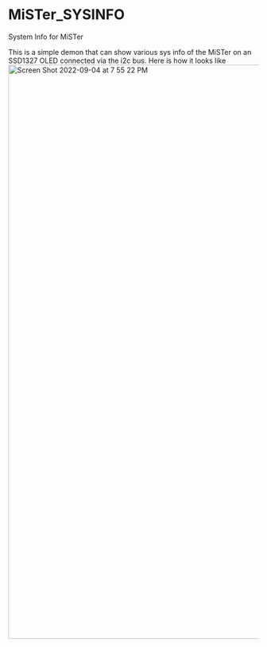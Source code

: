 # MiSTer_SYSINFO
System Info for MiSTer

This is a simple demon that can show various sys info of the MiSTer on an SSD1327 OLED connected via the i2c bus.
Here is how it looks like
<img width="1154" alt="Screen Shot 2022-09-04 at 7 55 22 PM" src="https://user-images.githubusercontent.com/1751211/188351982-2e06939b-dfff-4887-9e6d-42bd31879e9b.png">

